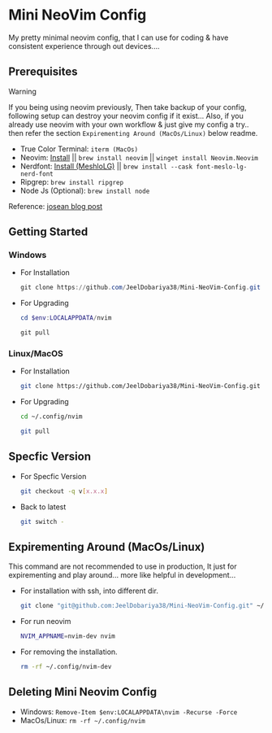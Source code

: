 # Mini NeoVim Config

My pretty minimal neovim config, that I can use for coding & have consistent experience through out devices....

## Prerequisites

> [!WARNING]
> If you being using neovim previously, Then take backup of your config, following setup can destroy your neovim config if it exist...
> Also, if you already use neovim with your own workflow & just give my config a try.. then refer the section `Expirementing Around (MacOs/Linux)`  below readme.

- True Color Terminal: `iterm (MacOs)`
- Neovim:  [Install](https://github.com/neovim/neovim/blob/master/INSTALL.md) || `brew install neovim` || `winget install Neovim.Neovim`
- Nerdfont: [Install (MeshloLG)](https://www.nerdfonts.com/font-downloads) || `brew install --cask font-meslo-lg-nerd-font`
- Ripgrep: `brew install ripgrep`
- Node Js (Optional): `brew install node`

Reference: [josean blog post](https://www.josean.com/posts/how-to-setup-neovim-2024)

## Getting Started

### Windows

- For Installation

    ```powershell
    git clone https://github.com/JeelDobariya38/Mini-NeoVim-Config.git $env:LOCALAPPDATA/nvim
    ```

- For Upgrading
    
    ```powershell
    cd $env:LOCALAPPDATA/nvim
    ```

    ```powershell
    git pull
    ```

### Linux/MacOS

- For Installation

    ```bash
    git clone https://github.com/JeelDobariya38/Mini-NeoVim-Config.git ~/.config/nvim
    ```

- For Upgrading
    
    ```bash
    cd ~/.config/nvim
    ```

    ```bash
    git pull
    ```

## Specfic Version

- For Specfic Version

    ```bash
    git checkout -q v[x.x.x]
    ```

- Back to latest

    ```bash
    git switch -
    ```

## Expirementing Around (MacOs/Linux)

This command are not recommended to use in production, It just for expirementing and play around... more like helpful in development...

- For installation with ssh, into different dir.
    
    ```bash
    git clone "git@github.com:JeelDobariya38/Mini-NeoVim-Config.git" ~/.config/nvim-dev
    ```

- For run neovim
   
    ```bash
    NVIM_APPNAME=nvim-dev nvim
    ```

- For removing the installation.
    
    ```bash
    rm -rf ~/.config/nvim-dev
    ```

## Deleting Mini Neovim Config

- Windows: `Remove-Item $env:LOCALAPPDATA\nvim -Recurse -Force`
- MacOs/Linux: `rm -rf ~/.config/nvim`


